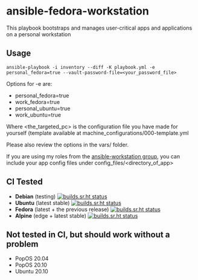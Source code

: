 # ansible-fedora-workstation

This playbook bootstraps and manages user-critical apps and applications
on a personal workstation

## Usage

`ansible-playbook -i inventory --diff -K playbook.yml -e personal_fedora=true --vault-password-file=<your_password_file>`

Options for -e are:
- personal_fedora=true
- work_fedora=true
- personal_ubuntu=true
- work_ubuntu=true

Where <the_targeted_pc> is the configuration file you have made for yourself (template available at machine_configurations/000-template.yml

Please also review the options in the vars/ folder.

If you are using my roles from the [ansible-workstation group](https://gitlab.com/ansible-opletal/ansible-workstation), you can include your app config files under config_files/<directory_of_app>

## CI Tested
- **Debian** (testing) [![builds.sr.ht status](https://builds.sr.ht/~fourstepper/ansible-linux-workstation/commits/debian.yml.svg)](https://builds.sr.ht/~fourstepper/ansible-linux-workstation/commits/debian.yml?)
- **Ubuntu** (latest stable) [![builds.sr.ht status](https://builds.sr.ht/~fourstepper/ansible-linux-workstation/commits/ubuntu.yml.svg)](https://builds.sr.ht/~fourstepper/ansible-linux-workstation/commits/ubuntu.yml?)
- **Fedora** (latest + the previous release) [![builds.sr.ht status](https://builds.sr.ht/~fourstepper/ansible-linux-workstation/commits/fedora.yml.svg)](https://builds.sr.ht/~fourstepper/ansible-linux-workstation/commits/fedora.yml?)
- **Alpine** (edge + latest stable) [![builds.sr.ht status](https://builds.sr.ht/~fourstepper/ansible-linux-workstation/commits/alpine.yml.svg)](https://builds.sr.ht/~fourstepper/ansible-linux-workstation/commits/alpine.yml?)

## Not tested in CI, but should work without a problem
- PopOS 20.04
- PopOS 20.10
- Ubuntu 20.10
